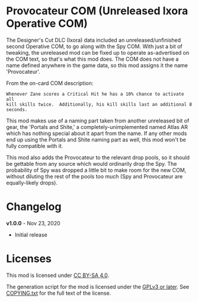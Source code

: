 Provocateur COM (Unreleased Ixora Operative COM)
================================================

The Designer's Cut DLC (Ixora) data included an unreleased/unfinished
second Operative COM, to go along with the Spy COM.  With just a bit of
tweaking, the unreleased mod can be fixed up to operate as-advertised
on the COM text, so that's what this mod does.  The COM does not have a
name defined anywhere in the game data, so this mod assigns it the name
'Provocateur'.

From the on-card COM description:

    Whenever Zane scores a Critical Hit he has a 10% chance to activate all
    kill skills twice.  Additionally, his kill skills last an additional 8
    seconds.

This mod makes use of a naming part taken from another unreleased bit of
gear, the 'Portals and Shite,' a completely-unimplemented named Atlas
AR which has nothing special about it apart from the name.  If any other
mods end up using the Portals and Shite naming part as well, this mod
won't be fully compatible with it.

This mod also adds the Provocateur to the relevant drop pools, so it
should be gettable from any source which would ordinarily drop the Spy.
The probability of Spy was dropped a little bit to make room for the
new COM, without diluting the rest of the pools too much (Spy and
Provocateur are equally-likely drops).

Changelog
=========

**v1.0.0** - Nov 23, 2020
 * Initial release
 
Licenses
========

This mod is licensed under [CC BY-SA 4.0](https://creativecommons.org/licenses/by-sa/4.0/).

The generation script for the mod is licensed under the
[GPLv3 or later](https://www.gnu.org/licenses/quick-guide-gplv3.html).
See [COPYING.txt](../../COPYING.txt) for the full text of the license.


